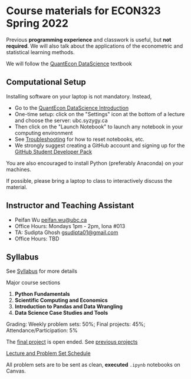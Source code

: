 # Course materials for ECON323 Spring 2022

Previous **programming experience** and classwork is useful, but **not required**.  We will also talk about the applications of the econometric and statistical learning methods.

We will follow the [QuantEcon DataScience](https://datascience.quantecon.org/) textbook

## Computational Setup

Installing software on your laptop is not mandatory. Instead,
- Go to the [QuantEcon DataScience Introduction](https://datascience.quantecon.org/introduction/)
- One-time setup: click on the "Settings" icon at the bottom of a lecture and choose the server: ubc.syzygy.ca
- Then click on the "Launch Notebook" to launch any notebook in your computing environment
- See [Troubleshooting](https://datascience.quantecon.org/introduction/troubleshooting.html) for how to reset notebooks, etc.
- We strongly suggest creating a GitHub account and signing up for the [GitHub Student Developer Pack](https://education.github.com/pack/)

You are also encouraged to install Python (preferably Anaconda) on your machines.

If possible, please bring a laptop to class to interactively discuss the material.

## Instructor and Teaching Assistant
- Peifan Wu [peifan.wu@ubc.ca](mailto:peifan.wu@ubc.ca)
- Office Hours: Mondays 1pm - 2pm, Iona #013
- TA: Sudipta Ghosh [gsudipta01@gmail.com](mailto:gsudipta01@gmail.com)
- Office Hours: TBD

## Syllabus
See [Syllabus](syllabus.md) for more details

Major course sections
1. **Python Fundamentals**
2. **Scientific Computing and Economics**
3. **Introduction to Pandas and Data Wrangling**
4. **Data Science Case Studies and Tools**

Grading: Weekly problem sets: 50%; Final projects: 45%; Attendance/Participation: 5%

The [final project](final_project.md) is open ended. See [previous projects](https://datascience.quantecon.org/theme/projects.html)

[Lecture and Problem Set Schedule](schedule.md)

All problem sets are to be sent as clean, **executed** `.ipynb` notebooks on Canvas.
